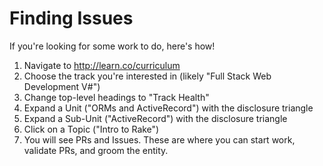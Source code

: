 # Finding Issues

If you're looking for some work to do, here's how!

1. Navigate to http://learn.co/curriculum
2. Choose the track you're interested in (likely "Full Stack Web Development
   V#")
3. Change top-level headings to "Track Health"
4. Expand a Unit ("ORMs and ActiveRecord") with the disclosure triangle
4. Expand a Sub-Unit ("ActiveRecord") with the disclosure triangle
5. Click on a Topic ("Intro to Rake")
6. You will see PRs and Issues. These are where you can start work, validate
   PRs, and groom the entity.

